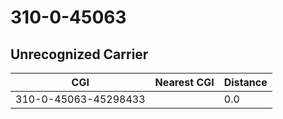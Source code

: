 # 310-0-45063
## Unrecognized Carrier


| CGI | Nearest CGI | Distance |
|-----|-------------|----------|
| 310-0-45063-45298433 |  | 0.0 |
